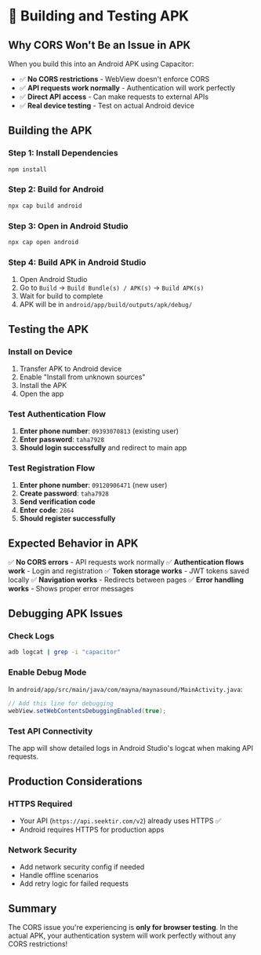 # 📱 Building and Testing APK

## Why CORS Won't Be an Issue in APK

When you build this into an Android APK using Capacitor:
- ✅ **No CORS restrictions** - WebView doesn't enforce CORS
- ✅ **API requests work normally** - Authentication will work perfectly
- ✅ **Direct API access** - Can make requests to external APIs
- ✅ **Real device testing** - Test on actual Android device

## Building the APK

### Step 1: Install Dependencies
```bash
npm install
```

### Step 2: Build for Android
```bash
npx cap build android
```

### Step 3: Open in Android Studio
```bash
npx cap open android
```

### Step 4: Build APK in Android Studio
1. Open Android Studio
2. Go to `Build` → `Build Bundle(s) / APK(s)` → `Build APK(s)`
3. Wait for build to complete
4. APK will be in `android/app/build/outputs/apk/debug/`

## Testing the APK

### Install on Device
1. Transfer APK to Android device
2. Enable "Install from unknown sources"
3. Install the APK
4. Open the app

### Test Authentication Flow
1. **Enter phone number**: `09393070813` (existing user)
2. **Enter password**: `taha7928`
3. **Should login successfully** and redirect to main app

### Test Registration Flow
1. **Enter phone number**: `09120906471` (new user)
2. **Create password**: `taha7928`
3. **Send verification code**
4. **Enter code**: `2864`
5. **Should register successfully**

## Expected Behavior in APK

✅ **No CORS errors** - API requests work normally
✅ **Authentication flows work** - Login and registration
✅ **Token storage works** - JWT tokens saved locally
✅ **Navigation works** - Redirects between pages
✅ **Error handling works** - Shows proper error messages

## Debugging APK Issues

### Check Logs
```bash
adb logcat | grep -i "capacitor"
```

### Enable Debug Mode
In `android/app/src/main/java/com/mayna/maynasound/MainActivity.java`:
```java
// Add this line for debugging
webView.setWebContentsDebuggingEnabled(true);
```

### Test API Connectivity
The app will show detailed logs in Android Studio's logcat when making API requests.

## Production Considerations

### HTTPS Required
- Your API (`https://api.seektir.com/v2`) already uses HTTPS ✅
- Android requires HTTPS for production apps

### Network Security
- Add network security config if needed
- Handle offline scenarios
- Add retry logic for failed requests

## Summary

The CORS issue you're experiencing is **only for browser testing**. In the actual APK, your authentication system will work perfectly without any CORS restrictions!
